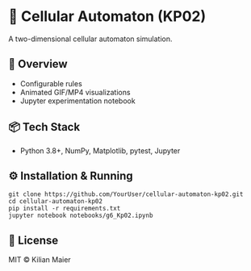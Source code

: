 # 🎲 Cellular Automaton (KP02)

A two-dimensional cellular automaton simulation.

## 🚀 Overview
- Configurable rules
- Animated GIF/MP4 visualizations
- Jupyter experimentation notebook

## 📦 Tech Stack
- Python 3.8+, NumPy, Matplotlib, pytest, Jupyter

## ⚙️ Installation & Running
```
git clone https://github.com/YourUser/cellular-automaton-kp02.git
cd cellular-automaton-kp02
pip install -r requirements.txt
jupyter notebook notebooks/g6_Kp02.ipynb
```

## 📄 License
MIT © Kilian Maier

